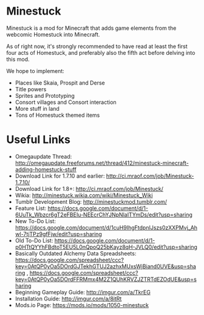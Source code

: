 Minestuck
=========

Minestuck is a mod for Minecraft that adds game elements from the webcomic Homestuck into Minecraft.

As of right now, it's strongly recommended to have read at least the first four acts of Homestuck, and preferably also the fifth act before delving into this mod.

We hope to implement:
* Places like Skaia, Prospit and Derse
* Title powers
* Sprites and Prototyping
* Consort villages and Consort interaction
* More stuff in land
* Tons of Homestuck themed items

Useful Links
============

* Omegaupdate Thread: http://omegaupdate.freeforums.net/thread/412/minestuck-minecraft-adding-homestuck-stuff
* Download Link for 1.7.10 and earlier: http://ci.mraof.com/job/Minestuck-1.7.10/
* Download Link for 1.8+: http://ci.mraof.com/job/Minestuck/
* Wikia: http://minestuck.wikia.com/wiki/Minestuck_Wiki
* Tumblr Development Blog: http://minestuckmod.tumblr.com/
* Feature List: https://docs.google.com/document/d/1-6UuTk_Wbzcr6gT2eFBEIu-NEEcrChYJNpNlaITYmDs/edit?usp=sharing
* New To-Do List: https://docs.google.com/document/d/1cuH9IhgFtdpnIJszs0zXXPMvj_Ahwl-7tjTPz9gfFjw/edit?usp=sharing
* Old To-Do List: https://docs.google.com/document/d/1-p0HTtQYYhFBdtoT5EU5L0nQpoQ25bKayz8qH-JVLQ0/edit?usp=sharing
* Basically Outdated Alchemy Data Spreadsheets: https://docs.google.com/spreadsheet/ccc?key=0AtQP0yOa5DOrdGJTekhGTUJ2azhxMUxsWjBiand0UVE&usp=sharing , https://docs.google.com/spreadsheet/ccc?key=0AtQP0yOa5DOrdFFRMmx4M2Z1QUhKRVZJZTRTdEZOdUE&usp=sharing
* Beginning Gameplay Guide: http://imgur.com/a/TkrEG
* Installation Guide: http://imgur.com/a/8itRt
* Mods.io Page: https://mods.io/mods/1050-minestuck
